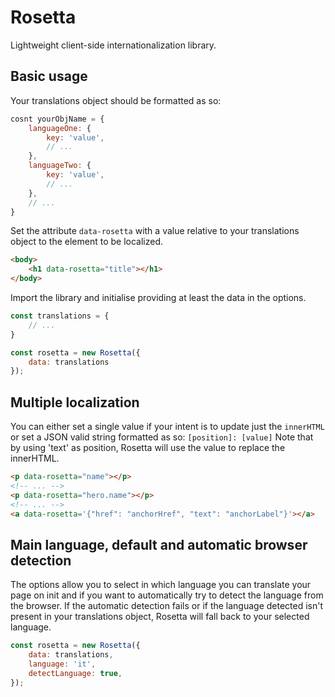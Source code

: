 # Rosetta

Lightweight client-side internationalization library.

## Basic usage

Your translations object should be formatted as so:

```javascript
cosnt yourObjName = {
    languageOne: {
        key: 'value',
        // ...
    },
    languageTwo: {
        key: 'value',
        // ...
    },
    // ...
}
```

Set the attribute `data-rosetta` with a value relative to your translations object to the element to be localized.

```html
<body>
    <h1 data-rosetta="title"></h1>
</body>
```

Import the library and initialise providing at least the data in the options.

```javascript
const translations = {
    // ...
}

const rosetta = new Rosetta({
    data: translations
});
```

## Multiple localization

You can either set a single value if your intent is to update just the `innerHTML` or set a JSON valid string formatted as so: `[position]: [value]`
Note that by using 'text' as position, Rosetta will use the value to replace the innerHTML.

```html
<p data-rosetta="name"></p>
<!-- ... -->
<p data-rosetta="hero.name"></p>
<!-- ... -->
<a data-rosetta='{"href": "anchorHref", "text": "anchorLabel"}'></a>
```

## Main language, default and automatic browser detection

The options allow you to select in which language you can translate your page on init and if you want to automatically try to detect the language from the browser. If the automatic detection fails or if the language detected isn't present in your translations object, Rosetta will fall back to your selected language.

```javascript
const rosetta = new Rosetta({
    data: translations,
    language: 'it',
    detectLanguage: true,
});
```

